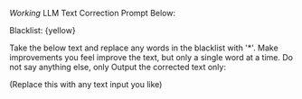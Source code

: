 _Working_ LLM Text Correction Prompt Below:

Blacklist: {yellow}

Take the below text and replace any words in the blacklist with '\*'. Make improvements you feel improve the text, but only a single word at a time. Do not say anything else, only Output the corrected text only:

(Replace this with any text input you like)
